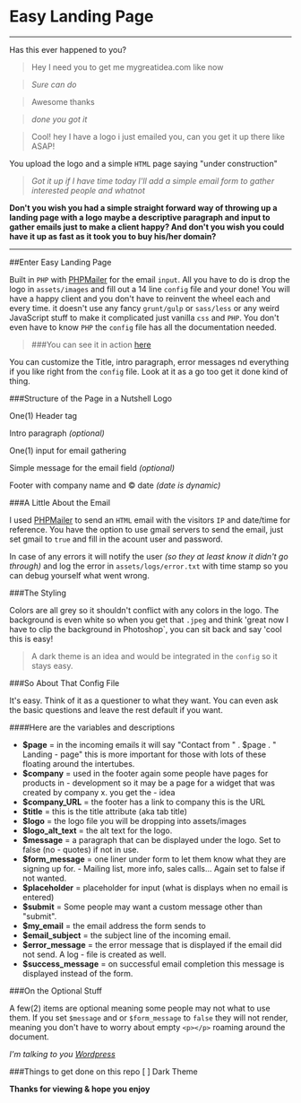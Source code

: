 Easy Landing Page
=================

---------------------
Has this ever happened to you?
> Hey I need you to get me mygreatidea.com like now

> *Sure can do*

> Awesome thanks

> *done you got it*

> Cool! hey I have a logo i just emailed you, can you get it up there like ASAP!

You upload the logo and a simple `HTML` page saying "under construction"

> *Got it up if I have time today I'll add a simple email form to gather interested people and whatnot*

**Don't you wish you had a simple straight forward way of throwing up a landing page with a logo maybe a descriptive paragraph and input to gather emails just to make a client happy? And don't you wish you could have it up as fast as it took you to buy his/her domain?**

--------------------

##Enter Easy Landing Page

Built in `PHP` with [PHPMailer](https://github.com/PHPMailer/PHPMailer) for the email `input`. All you have to do is drop the logo in `assets/images` and fill out a 14 line `config` file and your done!  You will have a happy client and you don't have to reinvent the wheel each and every time.  it doesn't use any fancy `grunt/gulp` or `sass/less` or any weird JavaScript stuff to make it complicated just vanilla `css` and `PHP`.  You don't even have to know `PHP` the `config` file has all the documentation needed.

> ###You can see it in action [here](http://easylandingpage.danferth.com)

You can customize the Title, intro paragraph, error messages nd everything if you like right from the `config` file. Look at it as a go too get it done kind of thing.

###Structure of the Page in a Nutshell
Logo

One(1) Header tag

Intro paragraph *(optional)*

One(1) input for email gathering

Simple message for the email field *(optional)*

Footer with company name and &copy; date *(date is dynamic)*

###A Little About the Email

I used [PHPMailer](https://github.com/PHPMailer/PHPMailer) to send an `HTML` email with the visitors `IP` and date/time for reference.  You have the option to use gmail servers to send the email, just set gmail to `true` and fill in the acount user and password.

In case of any errors it will notify the user *(so they at least know it didn't go through)* and log the error in `assets/logs/error.txt` with time stamp so you can debug yourself what went wrong.

###The Styling

Colors are all grey so it shouldn't conflict with any colors in the logo. The background is even white so when you get that `.jpeg` and think 'great now I have to clip the background in Photoshop`, you can sit back and say 'cool this is easy!

> A dark theme is an idea and would be integrated in the `config` so it stays easy.

###So About That Config File

It's easy. Think of it as a questioner to what they want. You can even ask the basic questions and leave the rest default if you want.

####Here are the variables and descriptions

- **$page**           = in the incoming emails it will say "Contact from " . $page . " Landing - page" this is more important for those with lots of these floating around the intertubes.
- **$company**         = used in the footer again some people have pages for products in - development so it may be a page for a widget that was created by company x. you get the - idea
- **$company_URL**     = the footer has a link to company this is the URL
- **$title**           = this is the title attribute (aka tab title)
- **$logo**            = the logo file you will be dropping into assets/images
- **$logo_alt_text**   = the alt text for the logo.
- **$message**         = a paragraph that can be displayed under the logo. Set to false (no - quotes) if not in use.
- **$form_message**    = one liner under form to let them know what they are signing up for. - Mailing list, more info, sales calls... Again set to false if not wanted.
- **$placeholder**     = placeholder for input (what is displays when no email is entered)
- **$submit**          = Some people may want a custom message other than "submit".
- **$my_email**        = the email address the form sends to
- **$email_subject**   = the subject line of the incoming email.
- **$error_message**   = the error message that is displayed if the email did not send.  A log - file is created as well.
- **$success_message** = on successful email completion this message is displayed instead of the form.

###On the Optional Stuff

A few(2) items are optional meaning some people may not what to use them.  If you set `$message` and or `$form_message` to `false` they will not render, meaning you don't have to worry about empty `<p></p>` roaming around the document. 

*I'm talking to you [Wordpress](https://www.google.com/search?q=wordpreess+adding+empty+p+tags&rlz=1C1GIWA_enUS634US634&oq=wordpreess+adding+empty+p+tags&aqs=chrome..69i57.398822j0j1&sourceid=chrome&es_sm=93&ie=UTF-8#q=wordpress+adding+empty+p+tags)*

###Things to get done on this repo
[ ] Dark Theme


**Thanks for viewing & hope you enjoy**